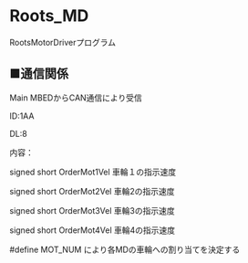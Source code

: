 # Roots_MD
RootsMotorDriverプログラム

## ■通信関係
Main MBEDからCAN通信により受信

ID:1AA

DL:8

内容：

signed short OrderMot1Vel 車輪１の指示速度

signed short OrderMot2Vel 車輪2の指示速度

signed short OrderMot3Vel 車輪3の指示速度

signed short OrderMot4Vel 車輪4の指示速度

#define MOT_NUM により各MDの車輪への割り当てを決定する
